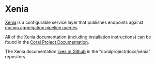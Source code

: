 # Xenia

[Xenia](https://github.com/coralproject/xenia) is a configurable service layer that publishes endpoints against [mongo aggregation pipeline queries](https://docs.mongodb.org/manual/core/aggregation-introduction/).

All of the [Xenia documentation](http://coral-docs.readthedocs.io/en/latest/xenia/) (including [installation instructions](http://coral-docs.readthedocs.io/en/latest/xenia/install/)) can be found in the [Coral Project Documentation](http://coral-docs.readthedocs.io/en/latest/).

The Xenia documentation [lives in Github](https://github.com/coralproject/docs/tree/master/xenia) in the "coralproject/docs/xenia" repository.
